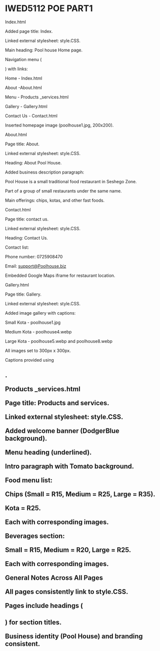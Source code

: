 # IWED5112 POE PART1
 
 Index.html

Added page title: Index.

Linked external stylesheet: style.CSS.

Main heading: Pool house Home page.

Navigation menu (<nav class="Navbar">) with links:

Home - Index.html

About  -About.html

Menu - Products _services.html

Gallery - Gallery.html

Contact Us - Contact.html

Inserted homepage image (poolhouse1.jpg, 200x200).



About.html

Page title: About.

Linked external stylesheet: style.CSS.

Heading: About Pool House.

Added business description paragraph:

Pool House is a small traditional food restaurant in Seshego Zone.

Part of a group of small restaurants under the same name.

Main offerings: chips, kotas, and other fast foods.



Contact.html

Page title: contact us.

Linked external stylesheet: style.CSS.

Heading: Contact Us.

Contact list:

Phone number: 0725908470

Email: support@Poolhouse.biz

Embedded Google Maps iframe for restaurant location.

Gallery.html

Page title: Gallery.

Linked external stylesheet: style.CSS.

Added image gallery with captions:

Small Kota - poolhouse1.jpg

Medium Kota - poolhouse4.webp

Large Kota - poolhouse5.webp and poolhouse8.webp

All images set to 300px x 300px.

Captions provided using <h1>.

Products _services.html

Page title: Products and services.

Linked external stylesheet: style.CSS.

Added welcome banner (DodgerBlue background).

Menu heading (underlined).

Intro paragraph with Tomato background.

Food menu list:

Chips (Small = R15, Medium = R25, Large = R35).

Kota = R25.

Each with corresponding images.

Beverages section:

Small = R15, Medium = R20, Large = R25.

Each with corresponding images.



General Notes Across All Pages

All pages consistently link to style.CSS.

Pages include headings (<h1>) for section titles.

Business identity (Pool House) and branding consistent.


